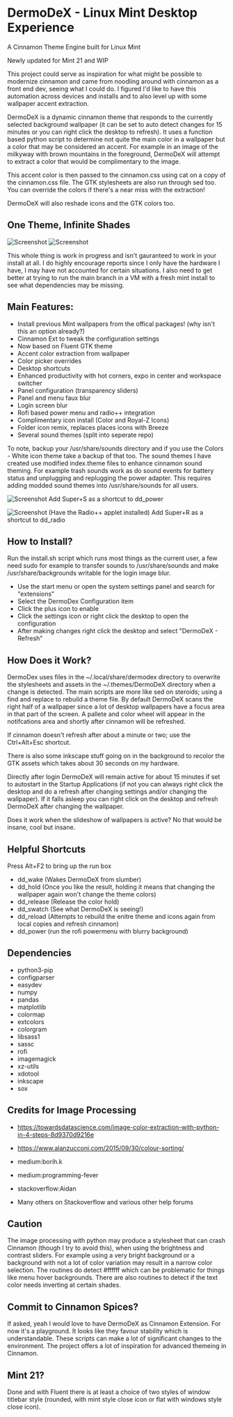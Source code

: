 # DermoDeX - Linux Mint Desktop Experience
A Cinnamon Theme Engine built for Linux Mint

Newly updated for Mint 21 and WIP

This project could serve as inspiration for what might be possible to modernize cinnamon and came from noodling around with cinnamon as a front end dev, seeing what I could do. I figured I'd like to have this automation across devices and installs and to also level up with some wallpaper accent extraction.

DermoDeX is a dynamic cinnamon theme that responds to the currently selected background wallpaper (it can be set to auto detect changes for 15 minutes or you can right click the desktop to refresh). It uses a function based python script to determine not quite the main color in a wallpaper but a color that may be considered an accent. For example in an image of the milkyway with brown mountains in the foreground, DermoDeX will attempt to extract a color that would be complimentary to the image.

This accent color is then passed to the cinnamon.css using cat on a copy of the cinnamon.css file. The GTK stylesheets are also run through sed too. You can override the colors if there's a near miss with the extraction!

DermoDeX will also reshade icons and the GTK colors too.

## One Theme, Infinite Shades
![Screenshot](https://raw.githubusercontent.com/duracell80/DermoDeX/main/documentation/screens/brown.png)
![Screenshot](https://raw.githubusercontent.com/duracell80/DermoDeX/main/documentation/screens/blue.png)

This whole thing is work in progress and isn't gauranteed to work in your install at all. I do highly encourage reports since I only have the hardware I have, I may have not accounted for certain situations. I also need to get better at trying to run the main branch in a VM with a fresh mint install to see what dependencies may be missing.

## Main Features:
- Install previous Mint wallpapers from the offical packages! (why isn't this an option already?)
- Cinnamon Ext to tweak the configuration settings
- Now based on Fluent GTK theme
- Accent color extraction from wallpaper
- Color picker overrides
- Desktop shortcuts
- Enhanced productivity with hot corners, expo in center and workspace switcher
- Panel configuration (transparency sliders)
- Panel and menu faux blur
- Login screen blur
- Rofi based power menu and radio++ integration
- Complimentary icon install (Color and Royal-Z Icons)
- Folder icon remix, replaces places icons with Breeze
- Several sound themes (split into seperate repo)

To note, backup your /usr/share/sounds directory and if you use the Colors - White icon theme take a backup of that too. The sound themes I have created use modified index.theme files to enhance cinnamon sound theming. For example trash sounds work as do sound events for battery status and unplugging and replugging the power adapter. This requires adding modded sound themes into /usr/share/sounds for all users.

![Screenshot](https://raw.githubusercontent.com/duracell80/DermoDeX/main/documentation/screens/rofi-powermenu.png)
Add Super+S as a shortcut to dd_power

![Screenshot](https://raw.githubusercontent.com/duracell80/DermoDeX/main/documentation/screens/rofi-radio.png)
(Have the Radio++ applet installed) Add Super+R as a shortcut to dd_radio


## How to Install?
Run the install.sh script which runs most things as the current user, a few need sudo for example to transfer sounds to /usr/share/sounds and make /usr/share/backgrounds writable for the login image blur.

- Use the start menu or open the system settings panel and search for "extensions"
- Select the DermoDex Configuration item
- Click the plus icon to enable
- Click the settings icon or right click the desktop to open the configuration
- After making changes right click the desktop and select "DermoDeX - Refresh"

## How Does it Work?
DermoDex uses files in the ~/.local/share/dermodex directory to overwrite the stylesheets and assets in the ~/.themes/DermoDeX directory when a change is detected. The main scripts are more like sed on steroids; using a find and replace to rebuild a theme file. By default DermoDeX scans the right half of a wallpaper since a lot of desktop wallpapers have a focus area in that part of the screen. A pallete and color wheel will appear in the notifcations area and shortly after cinnamon will be refreshed.

If cinnamon doesn't refresh after about a minute or two; use the Ctrl+Alt+Esc shortcut.

There is also some inkscape stuff going on in the background to recolor the GTK assets which takes about 30 seconds on my hardware.

Directly after login DermoDeX will remain active for about 15 minutes if set to autostart in the Startup Applications (if not you can always right click the desktop and do a refresh after changing settings and/or changing the wallpaper). If it falls asleep you can right click on the desktop and refresh DermoDeX after changing the wallpaper.

Does it work when the slideshow of wallpapers is active? No that would be insane, cool but insane.

## Helpful Shortcuts
Press Alt+F2 to bring up the run box
- dd_wake (Wakes DermoDeX from slumber)
- dd_hold (Once you like the result, holding it means that changing the wallpaper again won't change the theme colors)
- dd_release (Release the color hold)
- dd_swatch (See what DermoDeX is seeing!)
- dd_reload (Attempts to rebuild the enitre theme and icons again from local copies and refresh cinnamon)
- dd_power (run the rofi powermenu with blurry background)

## Dependencies
- python3-pip
- configparser
- easydev
- numpy
- pandas
- matplotlib
- colormap
- extcolors
- colorgram
- libsass1 
- sassc 
- rofi 
- imagemagick 
- xz-utils 
- xdotool
- inkscape
- sox

## Credits for Image Processing
- https://towardsdatascience.com/image-color-extraction-with-python-in-4-steps-8d9370d9216e
- https://www.alanzucconi.com/2015/09/30/colour-sorting/

- medium:borih.k
- medium:programming-fever
- stackoverflow:Aidan
- Many others on Stackoverflow and various other help forums


## Caution
The image processing with python may produce a stylesheet that can crash Cinnamon (though I try to avoid this), when using the brightness and contrast sliders. For example using a very bright background or a background with not a lot of color variation may result in a narrow color selection. The routines do detect #ffffff which can be problematic for things like menu hover backgrounds. There are also routines to detect if the text color needs inverting at certain shades.

## Commit to Cinnamon Spices?
If asked, yeah I would love to have DermoDeX as Cinnamon Extension. For now it's a playground. It looks like they favour stability which is understandable. These scripts can make a lot of significant changes to the environment. The project offers a lot of inspiration for advanced themeing in Cinnamon.

## Mint 21?
Done and with Fluent there is at least a choice of two styles of window titlebar style (rounded, with mint style close icon or flat with windows style close icon).
